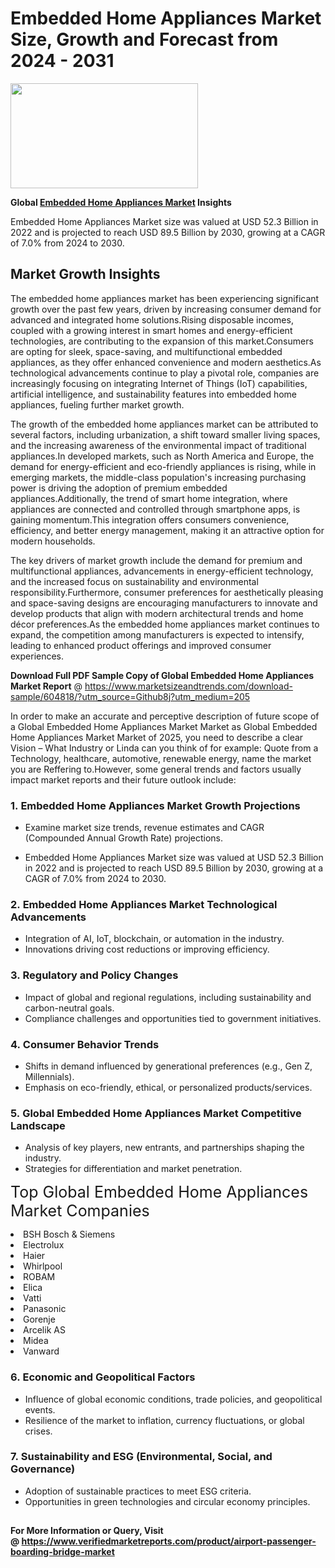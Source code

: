 <H1>Embedded Home Appliances Market Size, Growth and Forecast from 2024 - 2031</H1><img class="aligncenter size-medium wp-image-584254" src="https://thirdeyenews.in/wp-content/uploads/2024/09/Global-Market-Research-300x168.jpeg" alt="" width="300" height="168" /><p><strong>Global&nbsp;<a href="https://www.marketsizeandtrends.com/download-sample/604818/?utm_source=Github8j?utm_medium=205">Embedded Home Appliances Market</a> Insights</strong></p><p>Embedded Home Appliances Market size was valued at USD 52.3 Billion in 2022 and is projected to reach USD 89.5 Billion by 2030, growing at a CAGR of 7.0% from 2024 to 2030.</p><p><h2>Market Growth Insights</h2> <p>The embedded home appliances market has been experiencing significant growth over the past few years, driven by increasing consumer demand for advanced and integrated home solutions.Rising disposable incomes, coupled with a growing interest in smart homes and energy-efficient technologies, are contributing to the expansion of this market.Consumers are opting for sleek, space-saving, and multifunctional embedded appliances, as they offer enhanced convenience and modern aesthetics.As technological advancements continue to play a pivotal role, companies are increasingly focusing on integrating Internet of Things (IoT) capabilities, artificial intelligence, and sustainability features into embedded home appliances, fueling further market growth.</p> <p>The growth of the embedded home appliances market can be attributed to several factors, including urbanization, a shift toward smaller living spaces, and the increasing awareness of the environmental impact of traditional appliances.In developed markets, such as North America and Europe, the demand for energy-efficient and eco-friendly appliances is rising, while in emerging markets, the middle-class population's increasing purchasing power is driving the adoption of premium embedded appliances.Additionally, the trend of smart home integration, where appliances are connected and controlled through smartphone apps, is gaining momentum.This integration offers consumers convenience, efficiency, and better energy management, making it an attractive option for modern households.</p> <p>The key drivers of market growth include the demand for premium and multifunctional appliances, advancements in energy-efficient technology, and the increased focus on sustainability and environmental responsibility.Furthermore, consumer preferences for aesthetically pleasing and space-saving designs are encouraging manufacturers to innovate and develop products that align with modern architectural trends and home décor preferences.As the embedded home appliances market continues to expand, the competition among manufacturers is expected to intensify, leading to enhanced product offerings and improved consumer experiences.</p> <p><span class=""><strong>Download Full PDF Sample Copy of Global Embedded Home Appliances Market Report</strong> @ <a href="https://www.marketsizeandtrends.com/download-sample/604818/?utm_source=Github8j?utm_medium=205" target="_blank">https://www.marketsizeandtrends.com/download-sample/604818/?utm_source=Github8j?utm_medium=205</a></span></p><p>In order to make an accurate and perceptive description of future scope of a Global&nbsp;Embedded Home Appliances Market Market as Global&nbsp;Embedded Home Appliances Market Market of 2025, you need to describe a clear Vision &ndash; What Industry or Linda can you think of for example: Quote from a Technology, healthcare, automotive, renewable energy, name the market you are Reffering to.However, some general trends and factors usually impact market reports and their future outlook include:</p><h3>1.&nbsp;<strong>Embedded Home Appliances Market Growth Projections</strong></h3><ul><li>Examine market size trends, revenue estimates and CAGR (Compounded Annual Growth Rate) projections.</li><li><p>Embedded Home Appliances Market size was valued at USD 52.3 Billion in 2022 and is projected to reach USD 89.5 Billion by 2030, growing at a CAGR of 7.0% from 2024 to 2030.</p></li></ul><h3>2.&nbsp;<strong>Embedded Home Appliances Market Technological Advancements</strong></h3><ul><li>Integration of AI, IoT, blockchain, or automation in the industry.</li><li>Innovations driving cost reductions or improving efficiency.</li></ul><h3>3.&nbsp;<strong>Regulatory and Policy Changes</strong></h3><ul><li>Impact of global and regional regulations, including sustainability and carbon-neutral goals.</li><li>Compliance challenges and opportunities tied to government initiatives.</li></ul><h3>4.&nbsp;<strong>Consumer Behavior Trends</strong></h3><ul><li>Shifts in demand influenced by generational preferences (e.g., Gen Z, Millennials).</li><li>Emphasis on eco-friendly, ethical, or personalized products/services.</li></ul><h3>5.&nbsp;<strong>Global Embedded Home Appliances Market Competitive Landscape</strong></h3><ul><li>Analysis of key players, new entrants, and partnerships shaping the industry.</li><li>Strategies for differentiation and market penetration.</li></ul><p data-pm-slice="1 1 []"><span style="color: inherit; font-family: inherit; font-size: 25px;">Top Global Embedded Home Appliances Market Companies</span></p><div class="" data-test-id=""><p><li>BSH Bosch & Siemens</li><li> Electrolux</li><li> Haier</li><li> Whirlpool</li><li> ROBAM</li><li> Elica</li><li> Vatti</li><li> Panasonic</li><li> Gorenje</li><li> Arcelik AS</li><li> Midea</li><li> Vanward</li></p></div><h3>6.&nbsp;<strong>Economic and Geopolitical Factors</strong></h3><ul><li>Influence of global economic conditions, trade policies, and geopolitical events.</li><li>Resilience of the market to inflation, currency fluctuations, or global crises.</li></ul><h3>7.&nbsp;<strong>Sustainability and ESG (Environmental, Social, and Governance)</strong></h3><ul><li>Adoption of sustainable practices to meet ESG criteria.</li><li>Opportunities in green technologies and circular economy principles.</li></ul><h2><strong style="font-size: 14px;">For More Information or Query, Visit @&nbsp;</strong><a style="background-color: #ffffff; font-size: 14px;" href="https://www.marketsizeandtrends.com/report/embedded-home-appliances-market/" target="_blank">https://www.verifiedmarketreports.com/product/airport-passenger-boarding-bridge-market</a></h2>